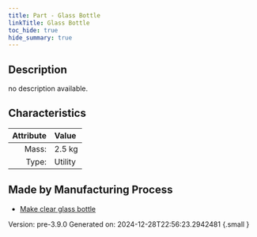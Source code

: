 ```yaml
---
title: Part - Glass Bottle
linkTitle: Glass Bottle
toc_hide: true
hide_summary: true
---
```


## Description
no description available.

## Characteristics

| Attribute      | Value |
|--------:|:------|
|Mass:|2.5 kg|
|Type:|Utility|

## Made by Manufacturing Process

- [Make clear glass bottle](/docs/definitions/process/make-clear-glass-bottle)



Version: pre-3.9.0 Generated on: 2024-12-28T22:56:23.2942481
{.small }

